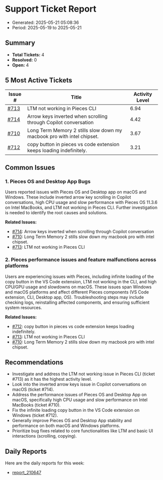 # Support Ticket Report
- Generated: 2025-05-21 05:08:36
- Period: 2025-05-19 to 2025-05-21

## Summary
- **Total Tickets:** 4
- **Resolved:** 0
- **Open:** 4

## 5 Most Active Tickets
| Issue # | Title | Activity Level |
|---------|-------|----------------|
| [#713](https://github.com/pieces-app/support/issues/713) | LTM not working in Pieces CLI | 6.94 |
| [#714](https://github.com/pieces-app/support/issues/714) | Arrow keys inverted when scrolling through Copilot conversation | 4.42 |
| [#710](https://github.com/pieces-app/support/issues/710) | Long Term Memory 2 stills slow down my macbook pro with intel chipset. | 3.67 |
| [#712](https://github.com/pieces-app/support/issues/712) | copy button in pieces vs code extension keeps loading indefinitely. | 3.21 |

## Common Issues
### 1. Pieces OS and Desktop App Bugs
Users reported issues with Pieces OS and Desktop app on macOS and Windows. These include inverted arrow key scrolling in Copilot conversations, high CPU usage and slow performance with Pieces OS 11.3.6 on Intel MacBooks, and LTM not working in Pieces CLI.  Further investigation is needed to identify the root causes and solutions.

**Related Issues:**
- [#714](https://github.com/pieces-app/support/issues/714): Arrow keys inverted when scrolling through Copilot conversation
- [#710](https://github.com/pieces-app/support/issues/710): Long Term Memory 2 stills slow down my macbook pro with intel chipset.
- [#713](https://github.com/pieces-app/support/issues/713): LTM not working in Pieces CLI

### 2. Pieces performance issues and feature malfunctions across platforms
Users are experiencing issues with Pieces, including infinite loading of the copy button in the VS Code extension, LTM not working in the CLI, and high CPU/GPU usage and slowdowns on macOS.  These issues span Windows and macOS platforms and affect different Pieces components (VS Code extension, CLI, Desktop app, OS). Troubleshooting steps may include checking logs, reinstalling affected components, and ensuring sufficient system resources.

**Related Issues:**
- [#712](https://github.com/pieces-app/support/issues/712): copy button in pieces vs code extension keeps loading indefinitely.
- [#713](https://github.com/pieces-app/support/issues/713): LTM not working in Pieces CLI
- [#710](https://github.com/pieces-app/support/issues/710): Long Term Memory 2 stills slow down my macbook pro with intel chipset.


## Recommendations
- Investigate and address the LTM not working issue in Pieces CLI (ticket #713) as it has the highest activity level.
- Look into the inverted arrow keys issue in Copilot conversations on macOS (ticket #714).
- Address the performance issues of Pieces OS and Desktop App on macOS, specifically high CPU usage and slow performance on Intel MacBooks (ticket #710).
- Fix the infinite loading copy button in the VS Code extension on Windows (ticket #712).
- Generally improve Pieces OS and Desktop App stability and performance on both macOS and Windows platforms.
- Prioritize bug fixes related to core functionalities like LTM and basic UI interactions (scrolling, copying).

## Daily Reports
Here are the daily reports for this week:

- [report_210647](daily/2025-05-20/report_210647.md)
